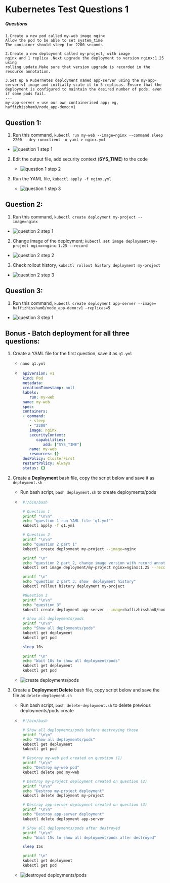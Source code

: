 # Kubernetes Test Questions 1
##### Questions
```
1.Create a new pod called my-web image nginx
Allow the pod to be able to set system_time
The container should sleep for 2200 seconds

2.Create a new deployment called my-project, with image
nginx and 1 replica .Next upgrade the deployment to version nginx:1.25 using
rolling update.Make sure that version upgrade is recorded in the resource annotation.

3.Set up a Kubernetes deployment named app-server using the my-app-server:v1 image and initially scale it to 5 replicas. Ensure that the deployment is configured to maintain the desired number of pods, even if some pods fail.
---
my-app-server = use our own containerised app; eg, haffizhissham0/node_app-demo:v1
```


## Question 1:
1.	Run this command, ```kubectl run my-web --image=nginx --command sleep 2200 --dry-run=client -o yaml > nginx.yml```
   * ![question 1 step 1](Pictures/1.png)

2. Edit the output file, add security context (**SYS_TIME**) to the code
   * ![question 1 step 2](Pictures/2.png)

3. Run the YAML file, ```kubectl apply -f nginx.yml```
   * ![question 1 step 3](Pictures/3.png)


## Question 2:
1.	Run this command, ```kubectl create deployment my-project --image=nginx```
   * ![question 2 step 1](Pictures/4.png)

2.	Change image of the deployment; ```kubectl set image deployment/my-project nginx=nginx:1.25 --record```
   * ![question 2 step 2](Pictures/5.png)

3.	Check rollout history, ```kubectl rollout history deployment my-project```
   * ![question 2 step 3](Pictures/6.png)


## Question 3:
1.	Run this command, ```kubectl create deployment app-server --image= haffizhissham0/node_app-demo:v1 –replicas=5```
   * ![question 3 step 1](Pictures/7.png)



## Bonus - Batch deployment for all three questions:
1. Create a YAML file for the first question, save it as ```q1.yml```
   * `nano q1.yml`
   * ```yaml
      apiVersion: v1
      kind: Pod
      metadata:
      creationTimestamp: null
      labels:
         run: my-web
      name: my-web
      spec:
      containers:
      - command:
         - sleep
         - "2200"
         image: nginx
         securityContext:
            capabilities:
               add: ["SYS_TIME"]
         name: my-web
         resources: {}
      dnsPolicy: ClusterFirst
      restartPolicy: Always
      status: {}
      ``` 

2. Create a **Deployment** bash file, copy the script below and save it as `deployment.sh`
   * Run bash script, `bash deployment.sh` to create deployments/pods
   * ```bash
      #!/bin/bash

      # Question 1
      printf "\n\n"
      echo "question 1 run YAML file 'q1.yml'"
      kubectl apply -f q1.yml

      # Question 2
      printf "\n\n"
      echo "question 2 part 1"
      kubectl create deployment my-project --image=nginx

      printf "\n"
      echo "question 2 part 2, change image version with record annotation"
      kubectl set image deployment/my-project nginx=nginx:1.25 --record

      printf "\n"
      echo "question 2 part 3, show  deployment history"
      kubectl rollout history deployment my-project

      #Question 3
      printf "\n\n"
      echo "question 3"
      kubectl create deployment app-server --image=haffizhissham0/node_app-demo:v1 --replicas=5

      # Show all deployments/pods
      printf "\n\n"
      echo "Show all deployments/pods"
      kubectl get deployment
      kubectl get pod

      sleep 10s
      
      printf "\n"
      echo "Wait 10s to show all deployment/pods"
      kubectl get deployment
      kubectl get pod
      ```
   * ![create deployments/pods](Pictures/8.png)

4. Create a **Deployment Delete** bash file, copy script below and save the file as `delete-deployment.sh`
   * Run bash script, `bash delete-deployment.sh` to delete previous deployments/pods create
   * ```bash
      #!/bin/bash

      # Show all deployments/pods before destroying those
      printf "\n\n"
      echo "Show all deployments/pods"
      kubectl get deployment
      kubectl get pod

      # Destroy my-web pod created on question (1)
      printf "\n\n"
      echo "Destroy my-web pod"
      kubectl delete pod my-web

      # Destroy my-project deployment created on question (2)
      printf "\n\n"
      echo "Destroy my-project deployment"
      kubectl delete deployment my-project

      # Destroy app-server deployment created on question (3)
      printf "\n\n"
      echo "Destroy app-server deployment"
      kubectl delete deployment app-server

      # Show all deployments/pods after destroyed
      printf "\n\n"
      echo "Wait 15s to show all deployment/pods after destroyed"

      sleep 15s

      printf "\n"
      kubectl get deployment
      kubectl get pod
      ```
   * ![destroyed deployments/pods](Pictures/9.png)